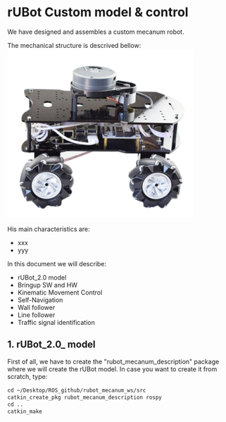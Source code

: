 # **rUBot Custom model & control**

We have designed and assembles a custom mecanum robot.

The mechanical structure is descrived bellow:
![](./Images/rubot_custom/1_osoyoo.png)

His main characteristics are: 
- xxx
- yyy

In this document we will describe:
- rUBot_2.0 model
- Bringup SW and HW
- Kinematic Movement Control
- Self-Navigation
- Wall follower
- Line follower
- Traffic signal identification


## **1. rUBot_2.0_ model**

First of all, we have to create the "rubot_mecanum_description" package where we will create the rUBot model. In case you want to create it from scratch, type:
```shell
cd ~/Desktop/ROS_github/rubot_mecanum_ws/src
catkin_create_pkg rubot_mecanum_description rospy
cd ..
catkin_make
```
